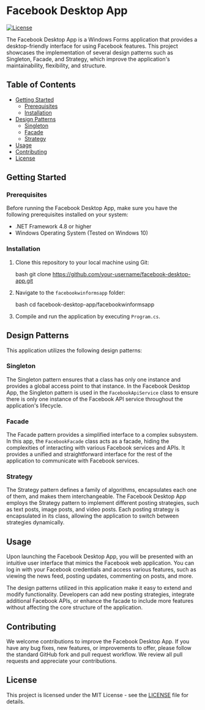 # Facebook Desktop App

[![License](https://img.shields.io/badge/License-MIT-blue.svg)](https://opensource.org/licenses/MIT)

The Facebook Desktop App is a Windows Forms application that provides a desktop-friendly interface for using Facebook features. This project showcases the implementation of several design patterns such as Singleton, Facade, and Strategy, which improve the application's maintainability, flexibility, and structure.

## Table of Contents

- [Getting Started](#getting-started)
  - [Prerequisites](#prerequisites)
  - [Installation](#installation)
- [Design Patterns](#design-patterns)
  - [Singleton](#singleton)
  - [Facade](#facade)
  - [Strategy](#strategy)
- [Usage](#usage)
- [Contributing](#contributing)
- [License](#license)

## Getting Started

### Prerequisites

Before running the Facebook Desktop App, make sure you have the following prerequisites installed on your system:

- .NET Framework 4.8 or higher
- Windows Operating System (Tested on Windows 10)

### Installation

1. Clone this repository to your local machine using Git:

   bash
   git clone https://github.com/your-username/facebook-desktop-app.git
   

2. Navigate to the `facebookwinformsapp` folder:

   bash
   cd facebook-desktop-app/facebookwinformsapp
   

3. Compile and run the application by executing `Program.cs`.

## Design Patterns

This application utilizes the following design patterns:

### Singleton

The Singleton pattern ensures that a class has only one instance and provides a global access point to that instance. In the Facebook Desktop App, the Singleton pattern is used in the `FacebookApiService` class to ensure there is only one instance of the Facebook API service throughout the application's lifecycle.

### Facade

The Facade pattern provides a simplified interface to a complex subsystem. In this app, the `FacebookFacade` class acts as a facade, hiding the complexities of interacting with various Facebook services and APIs. It provides a unified and straightforward interface for the rest of the application to communicate with Facebook services.

### Strategy

The Strategy pattern defines a family of algorithms, encapsulates each one of them, and makes them interchangeable. The Facebook Desktop App employs the Strategy pattern to implement different posting strategies, such as text posts, image posts, and video posts. Each posting strategy is encapsulated in its class, allowing the application to switch between strategies dynamically.

## Usage

Upon launching the Facebook Desktop App, you will be presented with an intuitive user interface that mimics the Facebook web application. You can log in with your Facebook credentials and access various features, such as viewing the news feed, posting updates, commenting on posts, and more.

The design patterns utilized in this application make it easy to extend and modify functionality. Developers can add new posting strategies, integrate additional Facebook APIs, or enhance the facade to include more features without affecting the core structure of the application.

## Contributing

We welcome contributions to improve the Facebook Desktop App. If you have any bug fixes, new features, or improvements to offer, please follow the standard GitHub fork and pull request workflow. We review all pull requests and appreciate your contributions.

## License

This project is licensed under the MIT License - see the [LICENSE](LICENSE) file for details.
